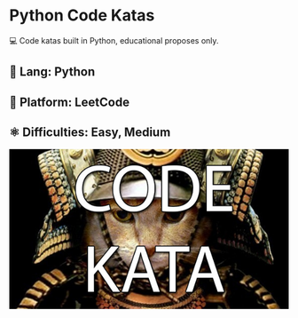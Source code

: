 # Python Code Katas

💻 Code katas built in Python, educational proposes only.

## 🐍 Lang: Python

## 📘 Platform: LeetCode

## ⚛️ Difficulties: Easy, Medium

![code-katas](1520214310858.jpeg)
